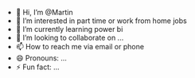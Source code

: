 - 👋 Hi, I’m @Martin
- 👀 I’m interested in part time or work from home jobs
- 🌱 I’m currently learning power bi
- 💞️ I’m looking to collaborate on ...
- 📫 How to reach me via email or phone
- 😄 Pronouns: ...
- ⚡ Fun fact: ...

<!---
Martin0751/Martin0751 is a ✨ special ✨ repository because its `README.md` (this file) appears on your GitHub profile.
You can click the Preview link to take a look at your changes.
--->
